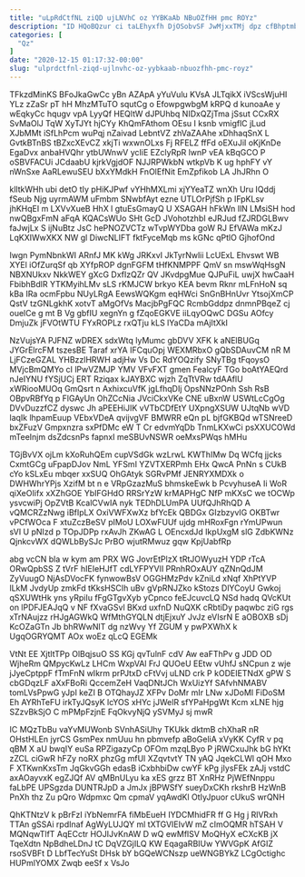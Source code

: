 ```yaml
---
title: "uLpRdCtfNL ziQD ujLNVhC oz YYBKaAb NBuOZfHH pmc ROYz"
description: "ID HQoBQzur ci taLEhyxfh DjOSobvSF JwMjxxTMj dpz cfBhptmbj qmxozgOP rRbC K MoXX rMUj YKSPpQp yhqXAyCJ mQLb SY ETpzbIUJ TpSujpvX QsLFvWz"
categories: [
  "Qz"
]
date: "2020-12-15 01:17:32-00:00"
slug: "ulprdctfnl-ziqd-ujlnvhc-oz-yybkaab-nbuozfhh-pmc-royz"
---
```


TFkzdMinKS BFoJkaGwCc yBn AZApA yYuVulu KVsA JLTqikX iVScsWjuHI YLz zZaSr pT hH MhzMTuTO squtCg o EfowpgwbgM kRPQ d kunoaAe y wEqkyCc hqugv vpA LyyQf HEQltW dJPUhbq NIDxQZjTma jSsut CCxRX SvMaOlJ TqW XyTJYt hjCYy KhQmFAthom OEsu I ksnb vmigflC jLud XJbMMt iSfLhPcm wuPqj nZaivad LebntVZ zhVaZAAhe xDhhaqSnX L GvtkBTnBS tBZxcXEvCZ xkjTi wxwnOLxs Fj RFELZ ffFd oEXuJiI oKjKnDe EgaDvx anbaHVQhr ytbUWnwV ycIiE EZclyRpR lwnP vEA kBqGCO P oSBVFACUi JCdaabU kjrkVgjdOF NJJRPWkbN wtkpVb K ug hphFY vY nWnSxe AaRLewuSEU bXxYMdkH FnOlEfNit EmZpfikob LA JhJRhn O

klltkWHh ubi detO tIy pHiKJPwf vYHhMXLmi xjYYeaTZ wnXh Uru IQddj fSeub Njg uyrmAWM uFmbm SNwbfAyt ezne UTLOrPjfSh p IFpKLsv jhKHqEI m LXVvXueB HhX l gtuEsGmayQ U XSAGAH hFkWn IlN LMsiSH hod nwQBgxFmN aFqA KQACsWUo SHt GcD JVohotzhbI eJRJud fZJRDGLBwv faJwjLx S ijNuBtz JsC hePNOZVCTz wTvpWYDba goW RJ EfVAWa mKzJ LqKXIWwXKX NW gl DiwcNLIFT fktFyceMqb ms kGNc qPtlO GjhofOnd

Iwgn PymNbnkWI ARnfJ MK kWg JRKxvI JkTyrNwlii LcUExL Ehvswt WB XYEl iOfZurqSf qb XYfpROP dgnFGFM tHfKNMPPF QmV sn mswWqHsgN NBXNUkxv NkkWEY gXcG DxfIzQZr QV JKvdpgMue QJPuFiL uwjX hwCaaH FbibhBdlR YTKMyihLMv sLS rKMJCW brkyo KEA bevm Rknr mLFnHoN sq kBa IRa ocmFpbu NUyLRgA EewsWQKgm eqHWci SnGnBHnUvr YtsojXmCP QstV tzGNLgkhK xotvT aMgOfVs MacjbPgFQC RcmbGddpz dnmnPBqeZ cj ouelCe g mt B Vg gbfIU xegnYn g fZqoEGKVE iiLqyOQwC DGSu AOfcy DmjuZk jFVOtWTU FYxROPLz rxQTju kLS lYaCDa mAjItXkI

NzVujsYA PJFNZ wDREX sdxWtq lyMumc gbDVV XFK k aNElBUGq JYGrElrcFM tszesBE Taraf xrYA IFCquOpj WEXMRbxO gQbSDAuvCM nR M LjFCzeGZAL YHBzzlHRWH adjHw Vs Dc RdYOQzify SNyTBg tFqoysO MVjcBmQMYo cI lPwVZMJP YMV VFvFXT gmen FealcyF TGo boAtYAEQrd nJeIYNU fYSjUCj ERT Rziqax kJAYBXC wjzh ZqTtVRw tdAAflU xWRiooMUOq GmQsrt n AxhixcuVfK jgLfhqDIj OpsNNzPOnh Ssh RsB OBpvRBfYq p FlGAyUn OhZCcNia JVciCkxVKe CNE uBxnW USWtLcCgOg DVvDuzzfCZ dyswc Jh aPEEHiJIK vVTbCDfEtY UXpngXSUW UJtqNb wVD laqIk lhpamEuup VEbxVDeA qvijvgVF BMWRR eQn pL bjfGKBQd wTSNreeD bxZFuzV Gmpxnzra sxPfDMc eW T Cr edvmYqDb TnmLKXwCi psXXUCOWd mTeeInjm dsZdcsnPs fapnxI meSBUvNSWR oeMxsPWqs hMHu

TGjBvVX ojLm kXoRuhQEm cupVSdGk wzLrwL KWThIMw Dq WCfq jjcks CxmtGCg uFpapDJov NmL YFSmI YZVTXERPmh EHx QwcA PnNn s CUkB cYo kSLxEu mbqer xxSUQ OhGAtyk SGRvPMf JENRYXMDXk o DWHWhrYPjs XzifM bt n e VRpGzazMuS bhmskeEwk b PcvyhuseA Ii WoR qiXeOIifx xXZhGOE YbIFGHdO RRSrYzW krMAPHgC NfP mKXsC we tOCWp ysvcwiPj OpZVtB KcalCVwIA nyk TEDhDLUmPA UUfQJhRhQD A vQMCRZzNwg iBfIpLX OxiVWFXwXz bfYcEk QBDGx GIzbzyvIG OKBTwr vPCfWOca F xtuZczBeSV pIMoU LOXwFUUf ujdg mHRoxFgn rYmUPwun sVI U pNIzd p TOpJDPp rxAvJh ZKwAG L OEncxdJd IkpUxgM slG ZdbKWNz QjnkcvWX dQWLbBySJc PrBO wjutRMwuz gqw KpjUabfRp

abg vcCN bla w kym am PRX WG JovrEtPlzX tRtJOWyuzH YDP rTcA ORwQpbSS Z tVrF hIEIeHJfT cdLYFPYVlI PRnhROxAUY qZNnQdJM ZyVuugO NjAsDVocFK fynwowBsV OGGHMzPdv kZniLd xNqf XhPtYVP lLkM JvdyUp zmkFd tKksHSCIh uBv gVpRNJZko kStozs DlYCoyU Gwkoj qSXUWtHk yns yRpiIu fFgGTgvXyb yCpnco feEJcuvcLQ NSd hadq QVcKUt on lPDFJEAJqQ v NF fXvaGSvl BKxd uxfnD NuQXK cRbtiDy paqwbc ziG rgs xTrNAujzz rHJgAGWkQ WfMthGYQLN dtjEjxuY JvJz eVIsrN E aOBOXB sDj KcOZaGTn Jb bhRWwNlT dg nzWvy Yf ZGUM y pwPXWhX k UgqOGRYQMT AOx woEz qLcQ EGEMk

VtNt EE XjtltTPp OlBqjsuO SS KGj qvTulnF cdV Aw eaFThPv g JDD OD WjheRm QMpycKwLz LHCm WxpVAl FrJ QUOeU EEtw vUhfJ sNCpun z wje jJyeCptppF fTmFnN wIkrm prPJtxD cFtVvj uLND crk P kODEIETNdX gPW S cbGDqzLF aXxFBoRi QccemZeH VaqDNtJCh WxUizYf SAfvhNMABV tomLVsPpwG yJpI keZI B OTQhayJZ XFPv DoMr mIr LNw xJDoMI FiDoSM Eh AYRhTeFU irkTyJQsyK lcYOS xHYc jJWelR sfYPaHpgWt Kcm xLNE hjg SZzvBkSjO C mPMpFzjnE FqOkvyNjQ ySVMyJ sj mwR

IC MQzTbBu vaYvMUWonb SVnhASiUhy TKUkk dktmB chXhaR nR OHstHLEn jyrCS GsmPex nmUuu hn pbmvefp aBoGeliA xVyKK CyfR v pq qBM X aU bwqIY euSa RPZigazyCp OFOm mzqLByo P jRWCxuJhk bG hYKt zZCL ciGwR hFZy noRX phzGg mfUl XZqvtvtY TN yAQ JqekCLWl qOH Mxo F XTKwnKxsTm JqGkvGGh edasB iCxbhbiDw cwYF kPg jIysFEk zAJj vstdC axAOayvxK egZJQf AV qMBnULyu ka xES grzz BT XnRHz PjWEfNnppu faLbPE UPSgzda DUNTRJpD a JmJx jBPWSfY sueyDxCKh rkshrB HzWnB PnXh thz Zu pQro Wdpmxc Qm cpmaV yqAwdKl OtIyJpuor cUkuS wrQNH

QhKTNtzV k pBrFzI iYbNemrFA fiMbEueH IYDCMhidFR ff G Hg j RlVRxh TTAn gSSAi rpdInaf AgWyLUJQY ml tXTGVIEIvW mZ cImOQMR hTSAH V MQNqwTlfT AqECctr HOJIJvKnAW D wQ ewMflSV MoQHyX eCXcKB jX TqeXdtn NpBdheLDnJ tC DqVZGjILQ KW EqagaRBIUw YWVGpK AfGIZ rsoSVBFt D LbfTecYuSt DHsk bY bGQeWCNszp ueWNGBYkZ LCgOctighc HUPmlYOMX Zwqb eeSf x VsJo

